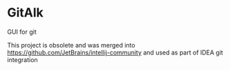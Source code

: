 GitAlk
======

GUI for git

This project is obsolete and was merged into https://github.com/JetBrains/intellij-community and used as part of IDEA git integration
